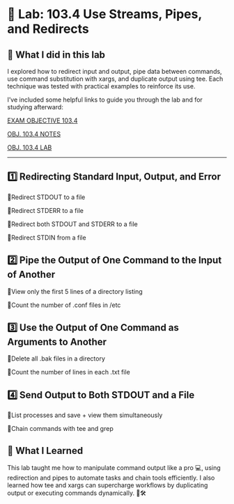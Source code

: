 # 🧪 Lab: 103.4 Use Streams, Pipes, and Redirects

## 📘 What I did in this lab
I explored how to redirect input and output, pipe data between commands, use command substitution with xargs, and duplicate output using tee. Each technique was tested with practical examples to reinforce its use.

I’ve included some helpful links to guide you through the lab and for studying afterward:

[EXAM OBJECTIVE 103.4](https://www.lpi.org/our-certifications/exam-101-102-objectives/#103.4_Use_streams.2C_pipes_and_redirects)

[OBJ. 103.4 NOTES]()

[OBJ. 103.4 LAB]()

---

## 1️⃣ Redirecting Standard Input, Output, and Error

🔹Redirect STDOUT to a file

🔹Redirect STDERR to a file

🔹Redirect both STDOUT and STDERR to a file

🔹Redirect STDIN from a file

## 2️⃣ Pipe the Output of One Command to the Input of Another

🔹View only the first 5 lines of a directory listing

🔹Count the number of .conf files in /etc

## 3️⃣ Use the Output of One Command as Arguments to Another

🔹Delete all .bak files in a directory

🔹Count the number of lines in each .txt file

## 4️⃣ Send Output to Both STDOUT and a File

🔹List processes and save + view them simultaneously

🔹Chain commands with tee and grep

## 📒 What I Learned
This lab taught me how to manipulate command output like a pro 💻, using redirection and pipes to automate tasks and chain tools efficiently. I also learned how tee and xargs can supercharge workflows by duplicating output or executing commands dynamically. 🧠🛠️
